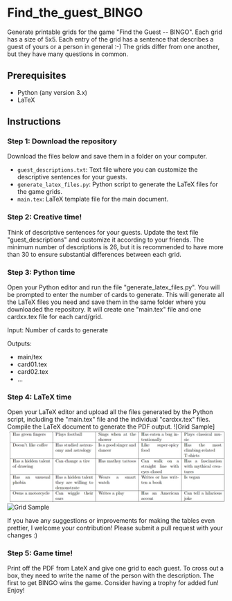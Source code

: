# Find_the_guest_BINGO

Generate printable grids for the game "Find the Guest -- BINGO". Each grid has a size of 5x5. Each entry of the grid has a sentence that describes a guest of yours or a person in general :-) 
The grids differ from one another, but they have many questions in common.

## Prerequisites
- Python (any version 3.x)
- LaTeX

## Instructions

### Step 1: Download the repository

Download the files below and save them in a folder on your computer.
- `guest_descriptions.txt`: Text file where you can customize the descriptive sentences for your guests.
- `generate_latex_files.py`: Python script to generate the LaTeX files for the game grids.
- `main.tex`: LaTeX template file for the main document.

### Step 2: Creative time!
Think of descriptive sentences for your guests. Update the text file "guest_descriptions" and customize it according to your friends. The minimum number of descriptions is 26, but it is recommended to have more than 30 to ensure substantial differences between each grid.

### Step 3: Python time
Open your Python editor and run the file "generate_latex_files.py". You will be prompted to enter the number of cards to generate. This will generate all the LaTeX files you need and save them in the same folder where you downloaded the repository. It will create one "main.tex" file and one cardxx.tex file for each card/grid.

Input: Number of cards to generate

Outputs:
- main/tex
- card01.tex
- card02.tex
- ...

### Step 4: LaTeX time

Open your LaTeX editor and upload all the files generated by the Python script, including the "main.tex" file and the individual "cardxx.tex" files. Compile the LaTeX document to generate the PDF output. ![Grid Sample]
![Grid Sample](grid_sample.jpg "Example of a grid 1")
![Grid Sample](grid_sample2.jpg "Example of grid 2")

If you have any suggestions or improvements for making the tables even prettier, I welcome your contribution! Please submit a pull request with your changes :)

### Step 5: Game time!
Print off the PDF from LateX and give one grid to each guest. To cross out a box, they need to write the name of the person with the description. The first to get BINGO wins the game. Consider having a trophy for added fun! Enjoy!
